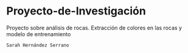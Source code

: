 # Proyecto-de-Investigación
Proyecto sobre análisis de rocas. Extracción de colores en las rocas y modelo de entrenamiento

```
Sarah Hernández Serrano
```
